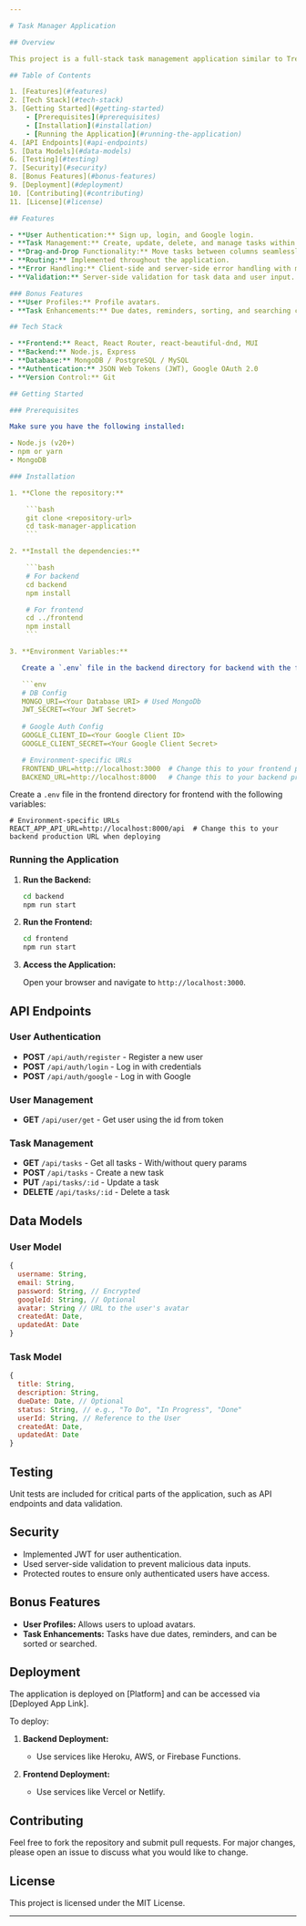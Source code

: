 ```yaml
---

# Task Manager Application

## Overview

This project is a full-stack task management application similar to Trello, allowing users to create, update, and manage tasks within different columns. Users can move tasks between columns using drag-and-drop functionality. Additionally, users can sign up, log in, and authenticate via Google.

## Table of Contents

1. [Features](#features)
2. [Tech Stack](#tech-stack)
3. [Getting Started](#getting-started)
    - [Prerequisites](#prerequisites)
    - [Installation](#installation)
    - [Running the Application](#running-the-application)
4. [API Endpoints](#api-endpoints)
5. [Data Models](#data-models)
6. [Testing](#testing)
7. [Security](#security)
8. [Bonus Features](#bonus-features)
9. [Deployment](#deployment)
10. [Contributing](#contributing)
11. [License](#license)

## Features

- **User Authentication:** Sign up, login, and Google login.
- **Task Management:** Create, update, delete, and manage tasks within different columns.
- **Drag-and-Drop Functionality:** Move tasks between columns seamlessly.
- **Routing:** Implemented throughout the application.
- **Error Handling:** Client-side and server-side error handling with meaningful messages.
- **Validation:** Server-side validation for task data and user input.

### Bonus Features
- **User Profiles:** Profile avatars.
- **Task Enhancements:** Due dates, reminders, sorting, and searching capabilities.

## Tech Stack

- **Frontend:** React, React Router, react-beautiful-dnd, MUI
- **Backend:** Node.js, Express
- **Database:** MongoDB / PostgreSQL / MySQL
- **Authentication:** JSON Web Tokens (JWT), Google OAuth 2.0
- **Version Control:** Git

## Getting Started

### Prerequisites

Make sure you have the following installed:

- Node.js (v20+)
- npm or yarn
- MongoDB

### Installation

1. **Clone the repository:**

    ```bash
    git clone <repository-url>
    cd task-manager-application
    ```

2. **Install the dependencies:**

    ```bash
    # For backend
    cd backend
    npm install

    # For frontend
    cd ../frontend
    npm install
    ```

3. **Environment Variables:**

   Create a `.env` file in the backend directory for backend with the following variables:

   ```env
   # DB Config
   MONGO_URI=<Your Database URI> # Used MongoDb
   JWT_SECRET=<Your JWT Secret>
   
   # Google Auth Config
   GOOGLE_CLIENT_ID=<Your Google Client ID>
   GOOGLE_CLIENT_SECRET=<Your Google Client Secret>

   # Environment-specific URLs
   FRONTEND_URL=http://localhost:3000  # Change this to your frontend production URL when deploying
   BACKEND_URL=http://localhost:8000   # Change this to your backend production URL when deploying
   ```

   Create a `.env` file in the frontend directory for frontend with the following variables:

   ```env
   # Environment-specific URLs
   REACT_APP_API_URL=http://localhost:8000/api  # Change this to your backend production URL when deploying
   ```

### Running the Application

1. **Run the Backend:**

    ```bash
    cd backend
    npm run start
    ```

2. **Run the Frontend:**

    ```bash
    cd frontend
    npm run start
    ```

3. **Access the Application:**

   Open your browser and navigate to `http://localhost:3000`.

## API Endpoints

### User Authentication

- **POST** `/api/auth/register` - Register a new user
- **POST** `/api/auth/login` - Log in with credentials
- **POST** `/api/auth/google` - Log in with Google

### User Management

- **GET** `/api/user/get` - Get user using the id from token

### Task Management

- **GET** `/api/tasks` - Get all tasks - With/without query params
- **POST** `/api/tasks` - Create a new task
- **PUT** `/api/tasks/:id` - Update a task
- **DELETE** `/api/tasks/:id` - Delete a task

## Data Models

### User Model

```javascript
{
  username: String,
  email: String,
  password: String, // Encrypted
  googleId: String, // Optional
  avatar: String // URL to the user's avatar
  createdAt: Date,
  updatedAt: Date
}
```

### Task Model

```javascript
{
  title: String,
  description: String,
  dueDate: Date, // Optional
  status: String, // e.g., "To Do", "In Progress", "Done"
  userId: String, // Reference to the User
  createdAt: Date,
  updatedAt: Date
}
```

## Testing

Unit tests are included for critical parts of the application, such as API endpoints and data validation.
<!-- 
- **Run Tests:**

    ```bash
    # For backend
    cd backend
    npm run test

    # For frontend
    cd frontend
    npm run test
    ``` -->

## Security

- Implemented JWT for user authentication.
- Used server-side validation to prevent malicious data inputs.
- Protected routes to ensure only authenticated users have access.

## Bonus Features

- **User Profiles:** Allows users to upload avatars.
- **Task Enhancements:** Tasks have due dates, reminders, and can be sorted or searched.

## Deployment

The application is deployed on [Platform] and can be accessed via [Deployed App Link].

To deploy:

1. **Backend Deployment:**
    - Use services like Heroku, AWS, or Firebase Functions.

2. **Frontend Deployment:**
    - Use services like Vercel or Netlify.

## Contributing

Feel free to fork the repository and submit pull requests. For major changes, please open an issue to discuss what you would like to change.

## License

This project is licensed under the MIT License.

---
```

